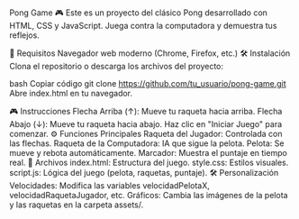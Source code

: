 Pong Game 🎮
Este es un proyecto del clásico Pong desarrollado con HTML, CSS y JavaScript. Juega contra la computadora y demuestra tus reflejos.

🚀 Requisitos
Navegador web moderno (Chrome, Firefox, etc.)
🛠️ Instalación
Clona el repositorio o descarga los archivos del proyecto:

bash
Copiar código
git clone https://github.com/tu_usuario/pong-game.git
Abre index.html en tu navegador.

🎮 Instrucciones
Flecha Arriba (↑): Mueve tu raqueta hacia arriba.
Flecha Abajo (↓): Mueve tu raqueta hacia abajo.
Haz clic en "Iniciar Juego" para comenzar.
⚙️ Funciones Principales
Raqueta del Jugador: Controlada con las flechas.
Raqueta de la Computadora: IA que sigue la pelota.
Pelota: Se mueve y rebota automáticamente.
Marcador: Muestra el puntaje en tiempo real.
📂 Archivos
index.html: Estructura del juego.
style.css: Estilos visuales.
script.js: Lógica del juego (pelota, raquetas, puntaje).
🛠️ Personalización
Velocidades: Modifica las variables velocidadPelotaX, velocidadRaquetaJugador, etc.
Gráficos: Cambia las imágenes de la pelota y las raquetas en la carpeta assets/.
